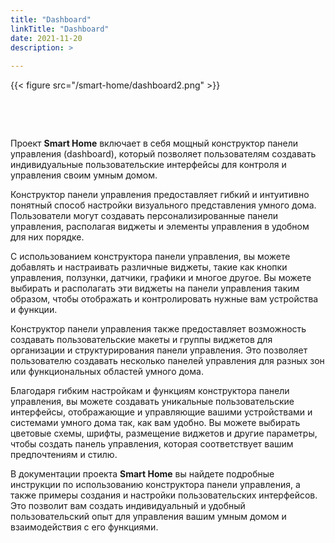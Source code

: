 ```yaml
---
title: "Dashboard"
linkTitle: "Dashboard"
date: 2021-11-20
description: >
  
---
```


{{< figure src="/smart-home/dashboard2.png" >}}

&nbsp;

&nbsp;

Проект **Smart Home** включает в себя мощный конструктор панели управления (dashboard), который позволяет пользователям
создавать индивидуальные пользовательские интерфейсы для контроля и управления своим умным домом.

Конструктор панели управления предоставляет гибкий и интуитивно понятный способ настройки визуального представления
умного дома. Пользователи могут создавать персонализированные панели управления, располагая виджеты и элементы
управления
в удобном для них порядке.

С использованием конструктора панели управления, вы можете добавлять и настраивать различные виджеты, такие как кнопки
управления, ползунки, датчики, графики и многое другое. Вы можете выбирать и располагать эти виджеты на панели
управления
таким образом, чтобы отображать и контролировать нужные вам устройства и функции.

Конструктор панели управления также предоставляет возможность создавать пользовательские макеты и группы виджетов для
организации и структурирования панели управления. Это позволяет пользователю создавать несколько панелей управления для
разных зон или функциональных областей умного дома.

Благодаря гибким настройкам и функциям конструктора панели управления, вы можете создавать уникальные пользовательские
интерфейсы, отображающие и управляющие вашими устройствами и системами умного дома так, как вам удобно. Вы можете
выбирать
цветовые схемы, шрифты, размещение виджетов и другие параметры, чтобы создать панель управления, которая соответствует
вашим предпочтениям и стилю.

В документации проекта **Smart Home** вы найдете подробные инструкции по использованию конструктора панели управления, а
также примеры создания и настройки пользовательских интерфейсов. Это позволит вам создать индивидуальный и удобный
пользовательский опыт для управления вашим умным домом и взаимодействия с его функциями.

